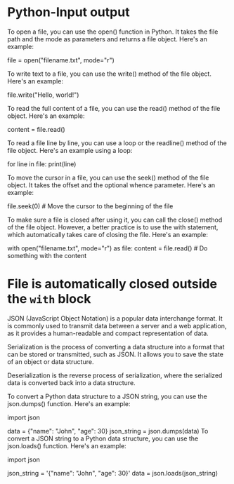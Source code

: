 # Python-Input output

To open a file, you can use the open() function in Python. It takes the file path and the mode as parameters and returns a file object. Here's an example:

file = open("filename.txt", mode="r")

To write text to a file, you can use the write() method of the file object. Here's an example:

file.write("Hello, world!")

To read the full content of a file, you can use the read() method of the file object. Here's an example:

content = file.read()

To read a file line by line, you can use a loop or the readline() method of the file object. Here's an example using a loop:

for line in file:
    print(line)

To move the cursor in a file, you can use the seek() method of the file object. It takes the offset and the optional whence parameter. Here's an example:

file.seek(0)  # Move the cursor to the beginning of the file

To make sure a file is closed after using it, you can call the close() method of the file object. However, a better practice is to use the with statement, which automatically takes care of closing the file. Here's an example:

with open("filename.txt", mode="r") as file:
    content = file.read()
    # Do something with the content
# File is automatically closed outside the `with` block

JSON (JavaScript Object Notation) is a popular data interchange format. It is commonly used to transmit data between a server and a web application, as it provides a human-readable and compact representation of data.

Serialization is the process of converting a data structure into a format that can be stored or transmitted, such as JSON. It allows you to save the state of an object or data structure.

Deserialization is the reverse process of serialization, where the serialized data is converted back into a data structure.

To convert a Python data structure to a JSON string, you can use the json.dumps() function. Here's an example:

import json

data = {"name": "John", "age": 30}
json_string = json.dumps(data)
To convert a JSON string to a Python data structure, you can use the json.loads() function. Here's an example:

import json

json_string = '{"name": "John", "age": 30}'
data = json.loads(json_string)
